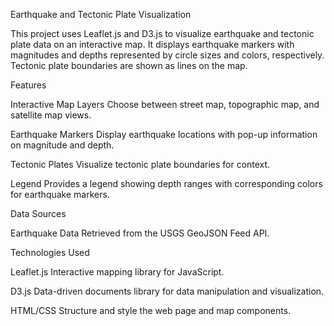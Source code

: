 Earthquake and Tectonic Plate Visualization

This project uses Leaflet.js and D3.js to visualize earthquake and tectonic plate data on an interactive map. It displays earthquake markers with magnitudes and depths represented by circle sizes and colors, respectively. Tectonic plate boundaries are shown as lines on the map.

Features

Interactive Map Layers
Choose between street map, topographic map, and satellite map views.

Earthquake Markers
Display earthquake locations with pop-up information on magnitude and depth.

Tectonic Plates
Visualize tectonic plate boundaries for context.

Legend
Provides a legend showing depth ranges with corresponding colors for earthquake markers.

Data Sources

Earthquake Data
Retrieved from the USGS GeoJSON Feed API.

Technologies Used

Leaflet.js
Interactive mapping library for JavaScript.

D3.js
Data-driven documents library for data manipulation and visualization.

HTML/CSS
Structure and style the web page and map components.
